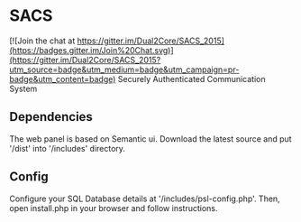 # SACS

[![Join the chat at https://gitter.im/Dual2Core/SACS_2015](https://badges.gitter.im/Join%20Chat.svg)](https://gitter.im/Dual2Core/SACS_2015?utm_source=badge&utm_medium=badge&utm_campaign=pr-badge&utm_content=badge)
Securely Authenticated Communication System

## Dependencies
The web panel is based on Semantic ui. Download the latest source and put '/dist' into '/includes' directory.

## Config
Configure your SQL Database details at '/includes/psl-config.php'.
Then, open install.php in your browser and follow instructions.
